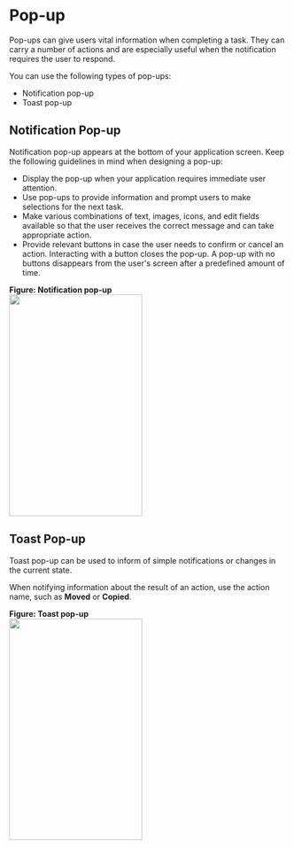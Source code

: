# Pop-up

Pop-ups can give users vital information when completing a task. They can carry a number of actions and are especially useful when the notification requires the user to respond.

You can use the following types of pop-ups:

-   Notification pop-up
-   Toast pop-up



## Notification Pop-up




Notification pop-up appears at the bottom of your application screen. Keep the following guidelines in mind when designing a pop-up:

-   Display the pop-up when your application requires immediate user attention.
-   Use pop-ups to provide information and prompt users to make selections for the next task.
-   Make various combinations of text, images, icons, and edit fields available so that the user receives the correct message and can take appropriate action.
-   Provide relevant buttons in case the user needs to confirm or cancel an action. Interacting with a button closes the pop-up. A pop-up with no buttons disappears from the user's screen after a predefined amount of time.

 

**Figure: Notification pop-up**  
<img alt="" height="400" src="media/tizen-lite-ux-design-guide_designlibrary_v1.1_140922_core_31.png" width="240" />

 


## Toast Pop-up



Toast pop-up can be used to inform of simple notifications or changes in the current state.

When notifying information about the result of an action, use the action name, such as **Moved** or **Copied**.

 

**Figure: Toast pop-up**  
<img alt="" height="400" src="media/tizen-lite-ux-design-guide_designlibrary_v1.1_140922_core_32.png" width="240" />
